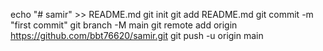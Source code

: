 echo "# samir" >> README.md
git init
git add README.md
git commit -m "first commit"
git branch -M main
git remote add origin https://github.com/bbt76620/samir.git
git push -u origin main
                